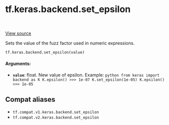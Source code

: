 <div itemscope itemtype="http://developers.google.com/ReferenceObject">
<meta itemprop="name" content="tf.keras.backend.set_epsilon" />
<meta itemprop="path" content="Stable" />
</div>

# tf.keras.backend.set_epsilon

<!-- Insert buttons and diff -->

<table class="tfo-notebook-buttons tfo-api" align="left">
</table>

<a target="_blank" href="/code/stable/tensorflow/python/keras/backend_config.py">View source</a>



Sets the value of the fuzz factor used in numeric expressions.

``` python
tf.keras.backend.set_epsilon(value)
```



<!-- Placeholder for "Used in" -->


#### Arguments:


* <b>`value`</b>: float. New value of epsilon.
Example: ```python from keras import backend as K K.epsilon() >>> 1e-07
  K.set_epsilon(1e-05) K.epsilon() >>> 1e-05 ```

## Compat aliases

* `tf.compat.v1.keras.backend.set_epsilon`
* `tf.compat.v2.keras.backend.set_epsilon`

